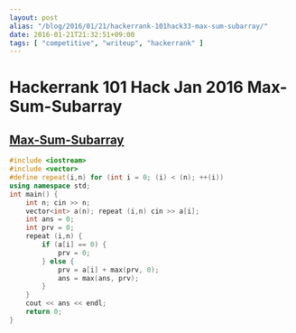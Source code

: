 ```yaml
---
layout: post
alias: "/blog/2016/01/21/hackerrank-101hack33-max-sum-subarray/"
date: 2016-01-21T21:32:51+09:00
tags: [ "competitive", "writeup", "hackerrank" ]
---
```


# Hackerrank 101 Hack Jan 2016 Max-Sum-Subarray

## [Max-Sum-Subarray](https://www.hackerrank.com/contests/101hack33/challenges/max-sum-subarray)

``` c++
#include <iostream>
#include <vector>
#define repeat(i,n) for (int i = 0; (i) < (n); ++(i))
using namespace std;
int main() {
    int n; cin >> n;
    vector<int> a(n); repeat (i,n) cin >> a[i];
    int ans = 0;
    int prv = 0;
    repeat (i,n) {
        if (a[i] == 0) {
            prv = 0;
        } else {
            prv = a[i] + max(prv, 0);
            ans = max(ans, prv);
        }
    }
    cout << ans << endl;
    return 0;
}
```
